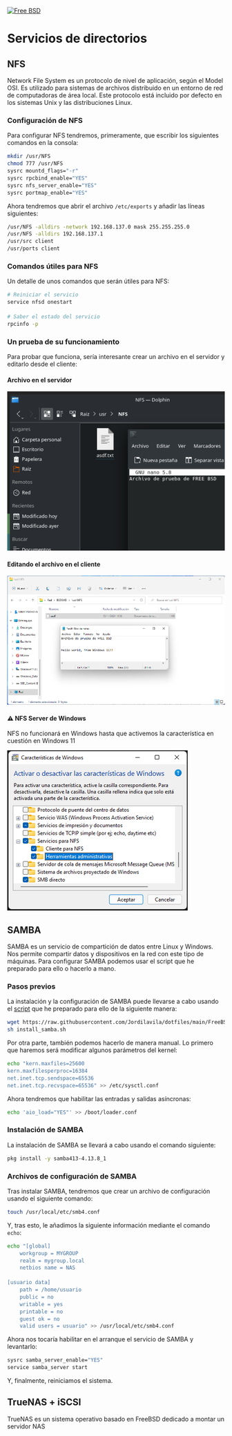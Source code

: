 [![Free BSD](https://img.shields.io/badge/FreeBSD-B50000?style=for-the-badge&logo=freebsd&logoColor=white)](FreeBSD.md)

# Servicios de directorios

## NFS

Network File System es un protocolo de nivel de aplicación, según el Model OSI. Es utilizado para sistemas de archivos distribuido en un entorno de red de computadoras de área local. Este protocolo está incluido por defecto en los sistemas Unix y las distribuciones Linux. 

### Configuración de NFS

Para configurar NFS tendremos, primeramente, que escribir los siguientes comandos en la consola:

```bash
mkdir /usr/NFS
chmod 777 /usr/NFS
sysrc mountd_flags="-r"
sysrc rpcbind_enable="YES"
sysrc nfs_server_enable="YES"
sysrc portmap_enable="YES"
```

Ahora tendremos que abrir el archivo ```/etc/exports``` y añadir las líneas siguientes:

```bash
/usr/NFS -alldirs -network 192.168.137.0 mask 255.255.255.0
/usr/NFS -alldirs 192.168.137.1
/usr/src client
/usr/ports client
```

### Comandos útiles para NFS

Un detalle de unos comandos que serán útiles para NFS:

```bash 
# Reiniciar el servicio
service nfsd onestart

# Saber el estado del servicio
rpcinfo -p
```

### Un prueba de su funcionamiento

Para probar que funciona, sería interesante crear un archivo en el servidor y editarlo desde el cliente:

#### Archivo en el servidor

![NFS Server File](images/freebsd_nfs_file.png)

#### Editando el archivo en el cliente

![NFS Client File](images/freebsd_client_editfile.png)

#### :warning: NFS Server de Windows

NFS no funcionará en Windows hasta que activemos la característica en cuestión en Windows 11

![NFS Client Activate](images/w11_nfs_client_activate.png)

## SAMBA

SAMBA es un servicio de compartición de datos entre Linux y Windows. Nos permite compartir datos y dispositivos en la red con este tipo de máquinas. Para configurar SAMBA podemos usar el script que he preparado para ello o hacerlo a mano.

### Pasos previos

La instalación y la configuración de SAMBA puede llevarse a cabo usando el [script](install_files/install_samba.sh) que he preparado para ello de la siguiente manera:

```bash
wget https://raw.githubusercontent.com/Jordilavila/dotfiles/main/FreeBSD/install_files/install_samba.sh
sh install_samba.sh
```

Por otra parte, también podemos hacerlo de manera manual. Lo primero que haremos será modificar algunos parámetros del kernel:

```bash
echo "kern.maxfiles=25600
kern.maxfilesperproc=16384
net.inet.tcp.sendspace=65536
net.inet.tcp.recvspace=65536" >> /etc/sysctl.conf
```

Ahora tendremos que habilitar las entradas y salidas asíncronas:

```bash
echo 'aio_load="YES"' >> /boot/loader.conf
```

### Instalación de SAMBA

La instalación de SAMBA se llevará a cabo usando el comando siguiente:

```bash
pkg install -y samba413-4.13.8_1
```

### Archivos de configuración de SAMBA

Tras instalar SAMBA, tendremos que crear un archivo de configuración usando el siguiente comando:

```bash
touch /usr/local/etc/smb4.conf
```

Y, tras esto, le añadimos la siguiente información mediante el comando ```echo```:

```bash
echo "[global]
    workgroup = MYGROUP
    realm = mygroup.local
    netbios name = NAS

[usuario data]
    path = /home/usuario
    public = no
    writable = yes
    printable = no
    guest ok = no
    valid users = usuario" >> /usr/local/etc/smb4.conf
```

Ahora nos tocaría habilitar en el arranque el servicio de SAMBA y levantarlo:

```bash
sysrc samba_server_enable="YES"
service samba_server start
```

Y, finalmente, reiniciamos el sistema.

## TrueNAS + iSCSI

TrueNAS es un sistema operativo basado en FreeBSD dedicado a montar un servidor NAS 